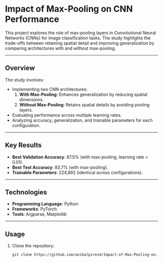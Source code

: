 # Impact of Max-Pooling on CNN Performance

This project explores the role of max-pooling layers in Convolutional Neural Networks (CNNs) for image classification tasks. The study highlights the trade-offs between retaining spatial detail and improving generalization by comparing architectures with and without max-pooling.

---

## Overview
The study involves:
- Implementing two CNN architectures:
  1. **With Max-Pooling**: Enhances generalization by reducing spatial dimensions.
  2. **Without Max-Pooling**: Retains spatial details by avoiding pooling layers.
- Evaluating performance across multiple learning rates.
- Analyzing accuracy, generalization, and trainable parameters for each configuration.

---

## Key Results
- **Best Validation Accuracy**: 87.5% (with max-pooling, learning rate = 0.01).
- **Best Test Accuracy**: 83.7% (with max-pooling).
- **Trainable Parameters**: 224,892 (identical across configurations).

---

## Technologies
- **Programming Language**: Python
- **Frameworks**: PyTorch
- **Tools**: Argparse, Matplotlib

---

## Usage
1. Clone the repository:
   ```bash
   git clone https://github.com/anibalpires4/Impact-of-Max-Pooling-on-CNN-Performance.git
